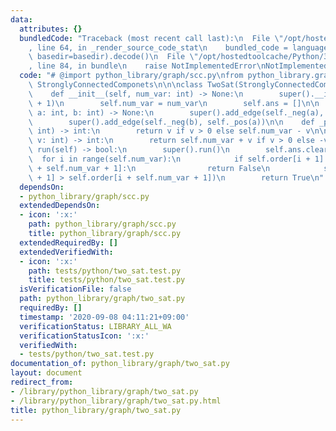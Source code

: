 ```yaml
---
data:
  attributes: {}
  bundledCode: "Traceback (most recent call last):\n  File \"/opt/hostedtoolcache/Python/3.8.5/x64/lib/python3.8/site-packages/onlinejudge_verify/documentation/build.py\"\
    , line 64, in _render_source_code_stat\n    bundled_code = language.bundle(stat.path,\
    \ basedir=basedir).decode()\n  File \"/opt/hostedtoolcache/Python/3.8.5/x64/lib/python3.8/site-packages/onlinejudge_verify/languages/python.py\"\
    , line 84, in bundle\n    raise NotImplementedError\nNotImplementedError\n"
  code: "# @import python_library/graph/scc.py\nfrom python_library.graph.scc import\
    \ StronglyConnectedComponets\n\n\nclass TwoSat(StronglyConnectedComponets):\n\
    \    def __init__(self, num_var: int) -> None:\n        super().__init__(2 * num_var\
    \ + 1)\n        self.num_var = num_var\n        self.ans = []\n\n    def add_constraint(self,\
    \ a: int, b: int) -> None:\n        super().add_edge(self._neg(a), self._pos(b))\n\
    \        super().add_edge(self._neg(b), self._pos(a))\n\n    def _pos(self, v:\
    \ int) -> int:\n        return v if v > 0 else self.num_var - v\n\n    def _neg(self,\
    \ v: int) -> int:\n        return self.num_var + v if v > 0 else -v\n\n    def\
    \ run(self) -> bool:\n        super().run()\n        self.ans.clear()\n      \
    \  for i in range(self.num_var):\n            if self.order[i + 1] == self.order[i\
    \ + self.num_var + 1]:\n                return False\n            self.ans.append(self.order[i\
    \ + 1] > self.order[i + self.num_var + 1])\n        return True\n"
  dependsOn:
  - python_library/graph/scc.py
  extendedDependsOn:
  - icon: ':x:'
    path: python_library/graph/scc.py
    title: python_library/graph/scc.py
  extendedRequiredBy: []
  extendedVerifiedWith:
  - icon: ':x:'
    path: tests/python/two_sat.test.py
    title: tests/python/two_sat.test.py
  isVerificationFile: false
  path: python_library/graph/two_sat.py
  requiredBy: []
  timestamp: '2020-09-08 04:11:21+09:00'
  verificationStatus: LIBRARY_ALL_WA
  verificationStatusIcon: ':x:'
  verifiedWith:
  - tests/python/two_sat.test.py
documentation_of: python_library/graph/two_sat.py
layout: document
redirect_from:
- /library/python_library/graph/two_sat.py
- /library/python_library/graph/two_sat.py.html
title: python_library/graph/two_sat.py
---
```

